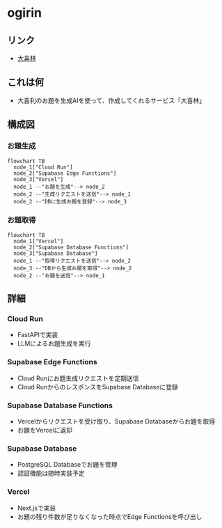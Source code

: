# ogirin

## リンク

- [大喜林](https://ogirin.vercel.app/)

## これは何

- 大喜利のお題を生成AIを使って、作成してくれるサービス「大喜林」


## 構成図
### お題生成
```mermaid
flowchart TB
  node_1["Cloud Run"]
  node_2["Supabase Edge Functions"]
  node_3["Vercel"]
  node_1 --"お題を生成"--> node_2
  node_2 --"生成リクエストを送信"--> node_1
  node_2 --"DBに生成お題を登録"--> node_3
```

### お題取得
```mermaid
flowchart TB
  node_1["Vercel"]
  node_2["Supabase Database Functions"]
  node_3["Supabase Database"]
  node_1 --"取得リクエストを送信"--> node_2
  node_3 --"DBから生成お題を取得"--> node_2
  node_2 --"お題を送信"--> node_1
```

## 詳細

### Cloud Run
- FastAPIで実装
- LLMによるお題生成を実行

### Supabase Edge Functions
- Cloud Runにお題生成リクエストを定期送信
- Cloud RunからのレスポンスをSupabase Databaseに登録

### Supabase Database Functions
- Vercelからリクエストを受け取り、Supabase Databaseからお題を取得
- お題をVercelに返却

### Supabase Database
- PostgreSQL Databaseでお題を管理
- 認証機能は随時実装予定

### Vercel
- Next.jsで実装
- お題の残り件数が足りなくなった時点でEdge Functionsを呼び出し
